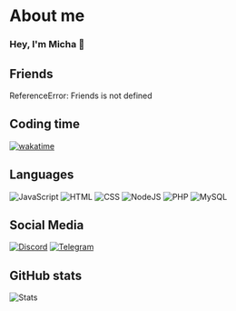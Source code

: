 # About me

### Hey, I'm Micha :wave:

## Friends
ReferenceError: Friends is not defined

## Coding time
[![wakatime](https://wakatime.com/badge/user/734ef3b9-b74c-4ac3-ba32-7ba778bb8af4.svg)](https://wakatime.com/@734ef3b9-b74c-4ac3-ba32-7ba778bb8af4)

## Languages
![JavaScript](https://img.shields.io/badge/JavaScript-F7DF1E?logo=javascript&logoColor=black&style=for-the-badge)
![HTML](https://img.shields.io/badge/HTML-E34F26?logo=html5&logoColor=white&style=for-the-badge)
![CSS](https://img.shields.io/badge/CSS-1572B6?logo=css3&logoColor=white&style=for-the-badge)
![NodeJS](https://img.shields.io/badge/node.js-339933.svg?logo=node.js&logoColor=white&longCache=true&style=for-the-badge)
![PHP](https://img.shields.io/badge/PHP-777BB4?logo=php&logoColor=white&style=for-the-badge)
![MySQL](https://img.shields.io/badge/MySQL-00000F?logo=mysql&logoColor=white&style=for-the-badge)

## Social Media
[![Discord](https://img.shields.io/badge/Discord-7289DA?logo=discord&logoColor=white&style=for-the-badge)](https://discordapp.com/users/695568035821518879)
[![Telegram](https://img.shields.io/badge/Telegram-2CA5E0?logo=telegram&logoColor=white&style=for-the-badge)](https://t.me/FurriousFox)

## GitHub stats
![Stats](https://github-readme-stats.vercel.app/api?username=FurriousFox&show_icons=true&hide_border=true&count_private=true&include_all_commits=true)

